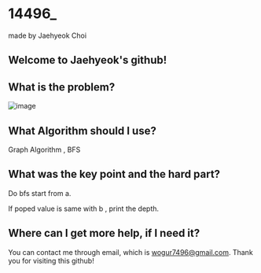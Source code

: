 # 14496_

made by Jaehyeok Choi

## Welcome to Jaehyeok's github!

## What is the problem?

![image](https://github.com/Choi-JaeHyeok-21500749/14496_/blob/main/14496_pro.PNG)

## What Algorithm should I use?

Graph Algorithm , BFS

## What was the key point and the hard part?

Do bfs start from a.

If poped value is same with b , print the depth.

## Where can I get more help, if I need it?

You can contact me through email, which is wogur7496@gmail.com.
Thank you for visiting this github!
